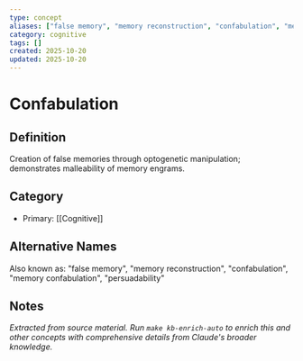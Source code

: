 ```yaml
---
type: concept
aliases: ["false memory", "memory reconstruction", "confabulation", "memory confabulation", "persuadability"]
category: cognitive
tags: []
created: 2025-10-20
updated: 2025-10-20
---
```


# Confabulation

## Definition

Creation of false memories through optogenetic manipulation; demonstrates malleability of memory engrams.

## Category

- Primary: [[Cognitive]]

## Alternative Names

Also known as: "false memory", "memory reconstruction", "confabulation", "memory confabulation", "persuadability"

## Notes

*Extracted from source material. Run `make kb-enrich-auto` to enrich this and other concepts with comprehensive details from Claude's broader knowledge.*

